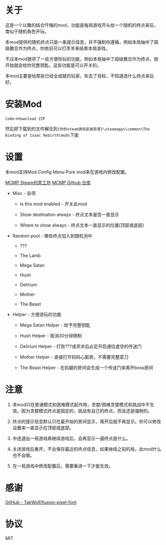 # 关于

这是一个以撒的结合忏悔的mod，功能是每局游戏开头给一个随机的终点来玩，类似于随机角色开玩。

本mod提供的随机终点只是一条提示信息，并不强制你遵循，例如本局抽中了超级撒旦作为终点，你依旧可以打羔羊来结束本局游戏。

不过本mod提供了一些方便你玩的功能，例如本局抽中了超级撒旦作为终点，刚开始就会给你完整钥匙，这些功能是可以开关的。

本mod主要是给那些已经全成就的玩家，失去了目标，不知道选什么终点来玩好。

# 安装Mod

`Code`→`Download ZIP`

然后把下载到的文件解压到`{你的steam游戏安装目录}\steamapps\common\The Binding of Isaac Rebirth\mods`下面

# 设置

本mod支持Mod Config Menu Pure mod来在游戏内修改配置。

[MCMP Steam创意工坊](https://steamcommunity.com/sharedfiles/filedetails/?id=2681875787) [MCMP Github 仓库](https://github.com/Zamiell/isaac-mod-config-menu)

- Misc - 杂项
  
  - Is this mod enabled - 开关此mod
  
  - Show destination always - 终点文本是否一直显示
  
  - Where to show always - 终点文本一直显示的位置(顶部或底部)

- Random pool - 哪些终点加入到随机池中
  
  - ???
  
  - The Lamb
  
  - Mega Satan
  
  - Hush
  
  - Delirium
  
  - Mother
  
  - The Beast

- Helper - 方便游玩的功能
  
  - Mega Satan Helper - 给予完整钥匙
  
  - Hush Helper - 取消30分钟限制
  
  - Delirium Helper - 打败???或羔羊后必定开启通往虚空的传送门
  
  - Mother Helper - 直接打开妈妈心脏房，不需要完整菜刀
  
  - The Beast Helper - 在妈腿的房间会生成一个传送门来离开boss房间

# 注意

1. 本mod只在普通模式和困难模式起作用，贪婪/困难贪婪模式和挑战中不生效。因为贪婪模式终点是固定的，挑战有自己的终点，而且还是强制的。

2. 终点的提示信息默认只在最开始的房间显示，离开后就不再显示。你可以修改设置来一直显示在顶部或底部。

3. 中途退出一局游戏再继续游戏后，会再显示一遍终点是什么。

4. 关闭游戏后重开，不会保存最近的终点信息，如果继续之前的局，此mod什么也不会做。

5. 在一局游戏中修改配置后，需要重进一下才能生效。

# 感谢

[GitHub - TakWolf/fusion-pixel-font](https://github.com/TakWolf/fusion-pixel-font)

# 协议

MIT

